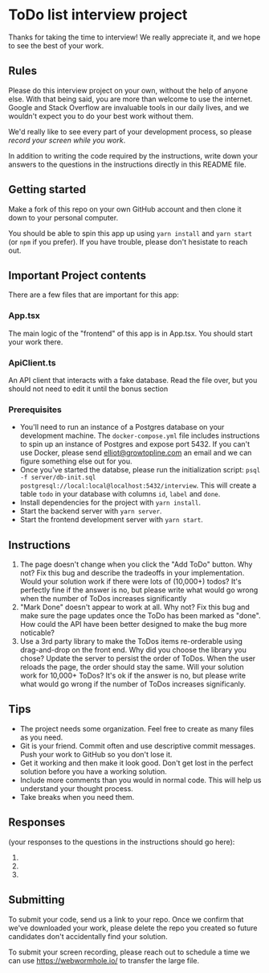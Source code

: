 # ToDo list interview project

Thanks for taking the time to interview! We really appreciate it, and we hope to see the best of your work.

## Rules

Please do this interview project on your own, without the help of anyone else.
With that being said, you are more than welcome to use the internet.
Google and Stack Overflow are invaluable tools in our daily lives, and we wouldn't expect you to do your best work without them.

We'd really like to see every part of your development process, so please _record your screen while you work_.

In addition to writing the code required by the instructions, write down your answers to the questions in the instructions directly in this README file.

## Getting started

Make a fork of this repo on your own GitHub account and then clone it down to your personal computer.

You should be able to spin this app up using `yarn install` and `yarn start` (or `npm` if you prefer).
If you have trouble, please don't hesistate to reach out.

## Important Project contents

There are a few files that are important for this app:

### App.tsx

The main logic of the "frontend" of this app is in App.tsx. You should start your work there.

### ApiClient.ts

An API client that interacts with a fake database. Read the file over, but you should not need to edit it until the bonus section

### Prerequisites

- You'll need to run an instance of a Postgres database on your development machine.
  The `docker-compose.yml` file includes instructions to spin up an instance of Postgres and expose port 5432.
  If you can't use Docker, please send elliot@growtopline.com an email and we can figure something else out for you.
- Once you've started the databse, please run the initialization script:
  `psql -f server/db-init.sql postgresql://local:local@localhost:5432/interview`.
  This will create a table `todo` in your database with columns `id`, `label` and `done`.
- Install dependencies for the project with `yarn install`.
- Start the backend server with `yarn server`.
- Start the frontend development server with `yarn start`.

## Instructions

1. The page doesn't change when you click the "Add ToDo" button. Why not?
   Fix this bug and describe the tradeoffs in your implementation. Would your solution work if there were lots of (10,000+) todos?
   It's perfectly fine if the answer is no, but please write what would go wrong when the number of ToDos increases significantly
2. "Mark Done" doesn't appear to work at all. Why not?
   Fix this bug and make sure the page updates once the ToDo has been marked as "done".
   How could the API have been better designed to make the bug more noticable?
3. Use a 3rd party library to make the ToDos items re-orderable using drag-and-drop on the front end. Why did you choose the library you chose?
   Update the server to persist the order of ToDos. When the user reloads the page, the order should stay the same. Will your solution work for 10,000+ ToDos? It's ok if the answer is no, but please write what would go wrong if the number of ToDos increases significanly.

## Tips

- The project needs some organization. Feel free to create as many files as you need.
- Git is your friend. Commit often and use descriptive commit messages. Push your work to GitHub so you don't lose it.
- Get it working and then make it look good. Don't get lost in the perfect solution before you have a working solution.
- Include more comments than you would in normal code. This will help us understand your thought process.
- Take breaks when you need them.

## Responses

(your responses to the questions in the instructions should go here):

1.
2.
3.

## Submitting

To submit your code, send us a link to your repo.
Once we confirm that we've downloaded your work, please delete the repo you created so future candidates don't accidentally find your solution.

To submit your screen recording, please reach out to schedule a time we can use https://webwormhole.io/ to transfer the large file.
